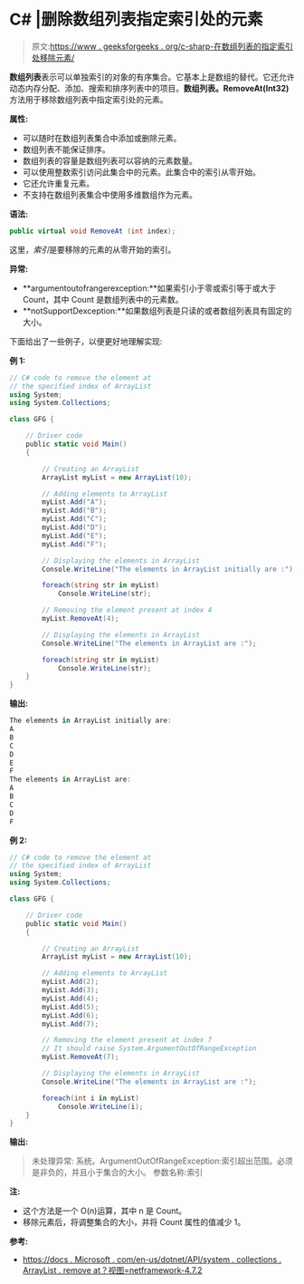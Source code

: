 # C# |删除数组列表指定索引处的元素

> 原文:[https://www . geeksforgeeks . org/c-sharp-在数组列表的指定索引处移除元素/](https://www.geeksforgeeks.org/c-sharp-remove-the-element-at-the-specified-index-of-the-arraylist/)

**数组列表**表示可以单独索引的对象的有序集合。它基本上是数组的替代。它还允许动态内存分配、添加、搜索和排序列表中的项目。**数组列表。RemoveAt(Int32)** 方法用于移除数组列表中指定索引处的元素。

**属性:**

*   可以随时在数组列表集合中添加或删除元素。
*   数组列表不能保证排序。
*   数组列表的容量是数组列表可以容纳的元素数量。
*   可以使用整数索引访问此集合中的元素。此集合中的索引从零开始。
*   它还允许重复元素。
*   不支持在数组列表集合中使用多维数组作为元素。

**语法:**

```cs
public virtual void RemoveAt (int index);

```

这里，*索引*是要移除的元素的从零开始的索引。

**异常:**

*   **argumentoutofrangerexception:**如果索引小于零或索引等于或大于 Count，其中 Count 是数组列表中的元素数。
*   **notSupportDexception:**如果数组列表是只读的或者数组列表具有固定的大小。

下面给出了一些例子，以便更好地理解实现:

**例 1:**

```cs
// C# code to remove the element at
// the specified index of ArrayList
using System;
using System.Collections;

class GFG {

    // Driver code
    public static void Main()
    {

        // Creating an ArrayList
        ArrayList myList = new ArrayList(10);

        // Adding elements to ArrayList
        myList.Add("A");
        myList.Add("B");
        myList.Add("C");
        myList.Add("D");
        myList.Add("E");
        myList.Add("F");

        // Displaying the elements in ArrayList
        Console.WriteLine("The elements in ArrayList initially are :");

        foreach(string str in myList)
            Console.WriteLine(str);

        // Removing the element present at index 4
        myList.RemoveAt(4);

        // Displaying the elements in ArrayList
        Console.WriteLine("The elements in ArrayList are :");

        foreach(string str in myList)
            Console.WriteLine(str);
    }
}
```

**输出:**

```cs
The elements in ArrayList initially are:
A
B
C
D
E
F
The elements in ArrayList are:
A
B
C
D
F

```

**例 2:**

```cs
// C# code to remove the element at
// the specified index of ArrayList
using System;
using System.Collections;

class GFG {

    // Driver code
    public static void Main()
    {

        // Creating an ArrayList
        ArrayList myList = new ArrayList(10);

        // Adding elements to ArrayList
        myList.Add(2);
        myList.Add(3);
        myList.Add(4);
        myList.Add(5);
        myList.Add(6);
        myList.Add(7);

        // Removing the element present at index 7
        // It should raise System.ArgumentOutOfRangeException
        myList.RemoveAt(7);

        // Displaying the elements in ArrayList
        Console.WriteLine("The elements in ArrayList are :");

        foreach(int i in myList)
            Console.WriteLine(i);
    }
}
```

**输出:**

> 未处理异常:
> 系统。ArgumentOutOfRangeException:索引超出范围。必须是非负的，并且小于集合的大小。
> 参数名称:索引

**注:**

*   这个方法是一个 O(n)运算，其中 n 是 Count。
*   移除元素后，将调整集合的大小，并将 Count 属性的值减少 1。

**参考:**

*   [https://docs . Microsoft . com/en-us/dotnet/API/system . collections . ArrayList . remove at？视图=netframework-4.7.2](https://docs.microsoft.com/en-us/dotnet/api/system.collections.arraylist.removeat?view=netframework-4.7.2)